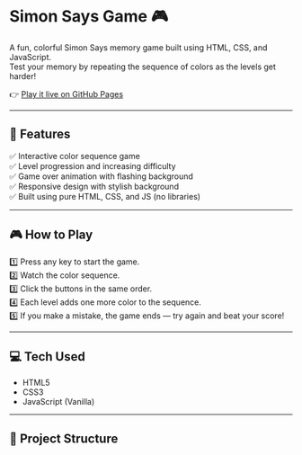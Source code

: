 # Simon Says Game 🎮

A fun, colorful Simon Says memory game built using HTML, CSS, and JavaScript.  
Test your memory by repeating the sequence of colors as the levels get harder!

👉 [Play it live on GitHub Pages](https://siddharthkumarsingh.github.io/simon-says-game/)

---

## 🚀 Features
✅ Interactive color sequence game  
✅ Level progression and increasing difficulty  
✅ Game over animation with flashing background  
✅ Responsive design with stylish background  
✅ Built using pure HTML, CSS, and JS (no libraries)

---

## 🎮 How to Play
1️⃣ Press any key to start the game.  
2️⃣ Watch the color sequence.  
3️⃣ Click the buttons in the same order.  
4️⃣ Each level adds one more color to the sequence.  
5️⃣ If you make a mistake, the game ends — try again and beat your score!

---

## 💻 Tech Used
- HTML5  
- CSS3  
- JavaScript (Vanilla)

---

## 📂 Project Structure

